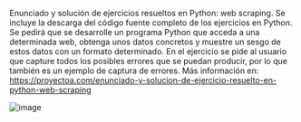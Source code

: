 Enunciado y solución de ejercicios resueltos en Python: web scraping. Se incluye la descarga del código fuente completo de los ejercicios en Python. Se pedirá que se desarrolle un programa Python que acceda a una determinada web, obtenga unos datos concretos y muestre un sesgo de estos datos con un formato determinado. En el ejercicio se pide al usuario que capture todos los posibles errores que se puedan producir, por lo que también es un ejemplo de captura de errores. Más información en: https://proyectoa.com/enunciado-y-solucion-de-ejercicio-resuelto-en-python-web-scraping

![image](https://github.com/user-attachments/assets/4b26d6d9-fef4-4819-9210-cd6e8e6f0b33)
